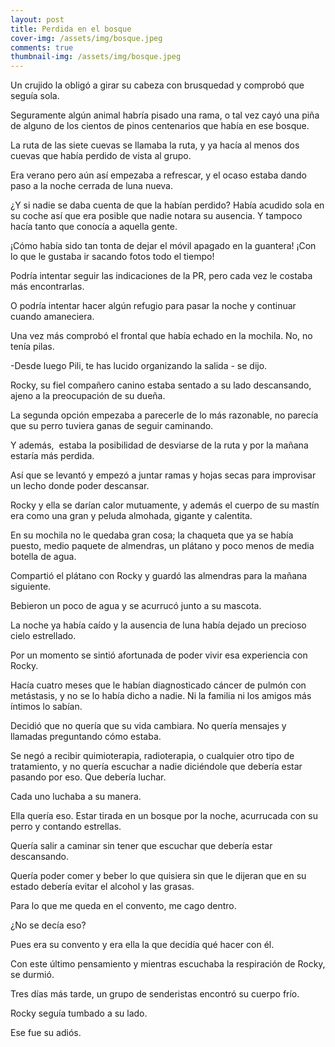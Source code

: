 ```yaml
---
layout: post 
title: Perdida en el bosque
cover-img: /assets/img/bosque.jpeg
comments: true
thumbnail-img: /assets/img/bosque.jpeg
---
```


Un crujido la obligó a girar su cabeza con brusquedad y comprobó que seguía sola.

Seguramente algún animal habría pisado una rama, o tal vez cayó una piña de alguno de los cientos de pinos centenarios que había en ese bosque.

La ruta de las siete cuevas se llamaba la ruta, y ya hacía al menos dos cuevas que había perdido de vista al grupo.

Era verano pero aún así empezaba a refrescar, y el ocaso estaba dando paso a la noche cerrada de luna nueva.

¿Y si nadie se daba cuenta de que la habían perdido? Había acudido sola en su coche así que era posible que nadie notara su ausencia. Y tampoco hacía tanto que conocía a aquella gente.

¡Cómo había sido tan tonta de dejar el móvil apagado en la guantera! ¡Con lo que le gustaba ir sacando fotos todo el tiempo!

Podría intentar seguir las indicaciones de la PR, pero cada vez le costaba más encontrarlas.

O podría intentar hacer algún refugio para pasar la noche y continuar cuando amaneciera.

Una vez más comprobó el frontal que había echado en la mochila. No, no tenía pilas.


-Desde luego Pili, te has lucido organizando la salida - se dijo.


Rocky, su fiel compañero canino estaba sentado a su lado descansando, ajeno a la preocupación de su dueña.

La segunda opción empezaba a parecerle de lo más razonable, no parecía que su perro tuviera ganas de seguir caminando.

Y además,  estaba la posibilidad de desviarse de la ruta y por la mañana estaría más perdida.

Así que se levantó y empezó a juntar ramas y hojas secas para improvisar un lecho donde poder descansar.

Rocky y ella se darían calor mutuamente, y además el cuerpo de su mastín era como una gran  y peluda almohada, gigante y calentita.

En su mochila no le quedaba gran cosa; la chaqueta que ya se había puesto, medio paquete de almendras, un plátano y poco menos de media botella de agua.

Compartió el plátano con Rocky y guardó las almendras para la mañana siguiente.

Bebieron un poco de agua y se acurrucó junto a su mascota.

La noche ya había caído y la ausencia de luna había dejado un precioso cielo estrellado.

Por un momento se sintió afortunada de poder vivir esa experiencia con Rocky.

Hacía cuatro meses que le habían diagnosticado cáncer de pulmón con metástasis, y no se lo había dicho a nadie. Ni la familia ni los amigos más íntimos lo sabían.

Decidió que no quería que su vida cambiara. No quería mensajes y llamadas preguntando cómo estaba. 

Se negó a recibir quimioterapia, radioterapia, o cualquier otro tipo de tratamiento, y no quería escuchar a nadie diciéndole que debería estar pasando por eso. Que debería luchar.

Cada uno luchaba a su manera.

Ella quería eso. Estar tirada en un bosque por la noche, acurrucada con su perro y contando estrellas.

Quería salir a caminar sin tener que escuchar que debería estar descansando.

Quería poder comer y beber lo que quisiera sin que le dijeran que en su estado debería evitar el alcohol y las grasas.

Para lo que me queda en el convento, me cago dentro.

¿No se decía eso?

Pues era su convento y era ella la que decidía qué hacer con él.

Con este último pensamiento y mientras escuchaba la respiración de Rocky, se durmió.

Tres días más tarde, un grupo de senderistas encontró su cuerpo frío.

Rocky seguía tumbado a su lado.

Ese fue su adiós.











